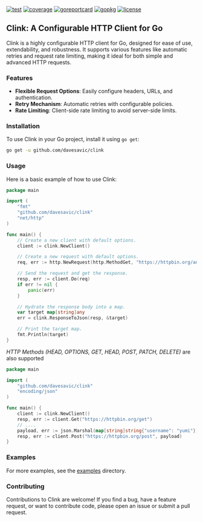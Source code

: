 [![test](https://github.com/davesavic/clink/workflows/test/badge.svg)](https://github.com/davesavic/clink/actions?query=workflow%3Atest)
[![coverage](https://coveralls.io/repos/github/davesavic/clink/badge.svg?branch=master)](https://coveralls.io/github/davesavic/clink?branch=master)
[![goreportcard](https://goreportcard.com/badge/github.com/davesavic/clink)](https://goreportcard.com/report/github.com/davesavic/clink)
[![gopkg](https://pkg.go.dev/badge/github.com/davesavic/clink.svg)](https://pkg.go.dev/github.com/davesavic/clink)
[![license](https://img.shields.io/badge/License-MIT-blue.svg)](https://github.com/davesavic/clink/blob/master/LICENSE)



## Clink: A Configurable HTTP Client for Go

Clink is a highly configurable HTTP client for Go, designed for ease of use, extendability, and robustness. It supports various features like automatic retries and request rate limiting, making it ideal for both simple and advanced HTTP requests.

### Features
- **Flexible Request Options**: Easily configure headers, URLs, and authentication.
- **Retry Mechanism**: Automatic retries with configurable policies.
- **Rate Limiting**: Client-side rate limiting to avoid server-side limits.

### Installation
To use Clink in your Go project, install it using `go get`:

```bash
go get -u github.com/davesavic/clink
```

### Usage
Here is a basic example of how to use Clink:

```go
package main

import (
	"fmt"
	"github.com/davesavic/clink"
	"net/http"
)

func main() {
	// Create a new client with default options.
	client := clink.NewClient()

	// Create a new request with default options.
	req, err := http.NewRequest(http.MethodGet, "https://httpbin.org/anything", nil)

	// Send the request and get the response.
	resp, err := client.Do(req)
	if err != nil {
		panic(err)
	}

	// Hydrate the response body into a map.
	var target map[string]any
	err = clink.ResponseToJson(resp, &target)

	// Print the target map.
	fmt.Println(target)
}
```

*HTTP Methods (HEAD, OPTIONS, GET, HEAD, POST, PATCH, DELETE)* are also supported 
```go
package main

import (
	"github.com/davesavic/clink"
	"encoding/json"
)

func main() {
    client := clink.NewClient()
    resp, err := client.Get("https://httpbin.org/get")
    // ....
    payload, err := json.Marshal(map[string]string{"username": "yumi"})
    resp, err := client.Post("https://httpbin.org/post", payload)
}
```

### Examples
For more examples, see the [examples](https://github.com/davesavic/clink/tree/master/examples) directory.

### Contributing
Contributions to Clink are welcome! If you find a bug, have a feature request, or want to contribute code, please open an issue or submit a pull request.
